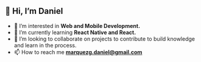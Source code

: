 ## 👋 Hi, I’m Daniel
- 👀 I’m interested in **Web and Mobile Development.**
- 🌱 I’m currently learning __React Native and React.__
- 💞️ I’m looking to collaborate on projects to contribute to build knowledge and learn in the process.
- 📫 How to reach me **marquezg.daniel@gmail.com** 

<!---
danielmarquezg/danielmarquezg is a ✨ special ✨ repository because its `README.md` (this file) appears on your GitHub profile.
You can click the Preview link to take a look at your changes.
--->
